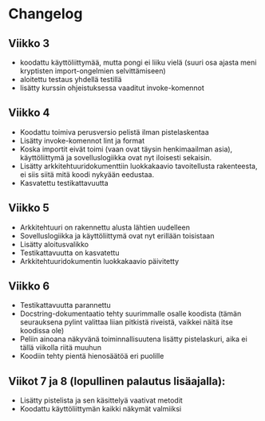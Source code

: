 # Changelog

## Viikko 3

- koodattu käyttöliittymää, mutta pongi ei liiku vielä (suuri osa ajasta meni kryptisten import-ongelmien selvittämiseen)
- aloitettu testaus yhdellä testillä
- lisätty kurssin ohjeistuksessa vaaditut invoke-komennot

## Viikko 4

- Koodattu toimiva perusversio pelistä ilman pistelaskentaa
- Lisätty invoke-komennot lint ja format
- Koska importit eivät toimi (vaan ovat täysin henkimaailman asia), käyttöliittymä ja sovelluslogiikka ovat nyt iloisesti sekaisin.
- Lisätty arkkitehtuuridokumenttiin luokkakaavio tavoitellusta rakenteesta, ei siis siitä mitä koodi nykyään eedustaa.
- Kasvatettu testikattavuutta

## Viikko 5

- Arkkitehtuuri on rakennettu alusta lähtien uudelleen
- Sovelluslogiikka ja käyttöliittymä ovat nyt erillään toisistaan
- Lisätty aloitusvalikko
- Testikattavuutta on kasvatettu
- Arkkitehtuuridokumentin luokkakaavio päivitetty

## Viikko 6

- Testikattavuutta parannettu
- Docstring-dokumentaatio tehty suurimmalle osalle koodista (tämän seurauksena pylint valittaa liian pitkistä riveistä, vaikkei näitä itse koodissa ole)
- Peliin ainoana näkyvänä toiminnallisuutena lisätty pistelaskuri, aika ei tällä viikolla riitä muuhun
- Koodiin tehty pientä hienosäätöä eri puolille

## Viikot 7 ja 8 (lopullinen palautus lisäajalla):

- Lisätty pistelista ja sen käsittelyä vaativat metodit
- Koodattu käyttöliittymän kaikki näkymät valmiiksi